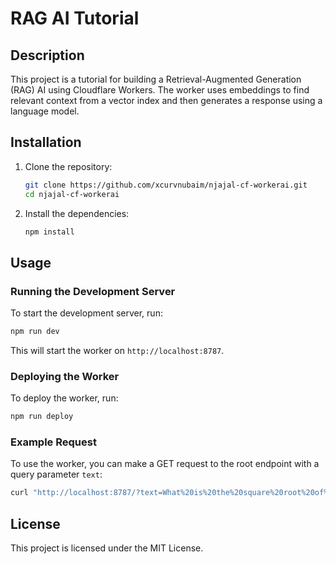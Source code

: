 # RAG AI Tutorial

## Description

This project is a tutorial for building a Retrieval-Augmented Generation (RAG) AI using Cloudflare Workers. The worker uses embeddings to find relevant context from a vector index and then generates a response using a language model.

## Installation

1. Clone the repository:
   ```sh
   git clone https://github.com/xcurvnubaim/njajal-cf-workerai.git
   cd njajal-cf-workerai
   ```

2. Install the dependencies:
   ```sh
   npm install
   ```

## Usage

### Running the Development Server

To start the development server, run:
```sh
npm run dev
```
This will start the worker on `http://localhost:8787`.

### Deploying the Worker

To deploy the worker, run:
```sh
npm run deploy
```

### Example Request

To use the worker, you can make a GET request to the root endpoint with a query parameter `text`:
```sh
curl "http://localhost:8787/?text=What%20is%20the%20square%20root%20of%209%3F"
```

## License

This project is licensed under the MIT License.
